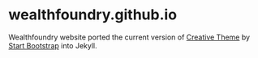 # wealthfoundry.github.io

Wealthfoundry website ported the current version of [Creative Theme]() by [Start Bootstrap]() into Jekyll.
